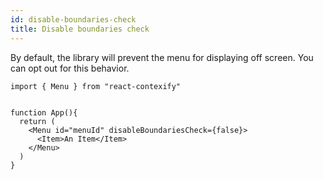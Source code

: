 ```yaml
---
id: disable-boundaries-check
title: Disable boundaries check
---
```


By default, the library will prevent the menu for displaying off screen. You can opt out for this behavior.

```tsx
import { Menu } from "react-contexify"


function App(){
  return (
    <Menu id="menuId" disableBoundariesCheck={false}>
      <Item>An Item</Item>
    </Menu>
  )
}
```
